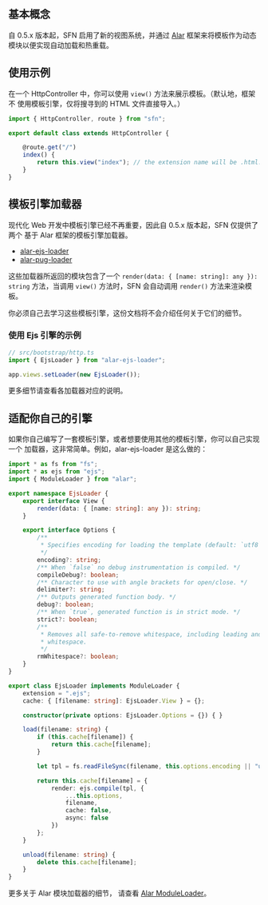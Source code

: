 <!-- title: 视图; order: 5 -->
## 基本概念

自 0.5.x 版本起，SFN 启用了新的视图系统，并通过 [Alar](https://github.com/hyurl/alar)
框架来将模板作为动态模块以便实现自动加载和热重载。

## 使用示例

在一个 HttpController 中，你可以使用 `view()` 方法来展示模板。（默认地，框架不
使用模板引擎，仅将搜寻到的 HTML 文件直接导入。）

```typescript
import { HttpController, route } from "sfn";

export default class extends HttpController {

    @route.get("/")
    index() {
        return this.view("index"); // the extension name will be .html.
    }
}
```

## 模板引擎加载器

现代化 Web 开发中模板引擎已经不再重要，因此自 0.5.x 版本起，SFN 仅提供了两个
基于 Alar 框架的模板引擎加载器。

- [alar-ejs-loader](https://github.com/hyurl/alar-ejs-loader)
- [alar-pug-loader](https://github.com/hyurl/alar-pug-loader)

这些加载器所返回的模块包含了一个 `render(data: { [name: string]: any }): string`
方法，当调用 `view()` 方法时，SFN 会自动调用 `render()` 方法来渲染模板。

你必须自己去学习这些模板引擎，这份文档将不会介绍任何关于它们的细节。

### 使用 Ejs 引擎的示例

```typescript
// src/bootstrap/http.ts
import { EjsLoader } from "alar-ejs-loader";

app.views.setLoader(new EjsLoader());
```

更多细节请查看各加载器对应的说明。

## 适配你自己的引擎

如果你自己编写了一套模板引擎，或者想要使用其他的模板引擎，你可以自己实现一个
加载器，这非常简单。例如，alar-ejs-loader 是这么做的：

```typescript
import * as fs from "fs";
import * as ejs from "ejs";
import { ModuleLoader } from "alar";

export namespace EjsLoader {
    export interface View {
        render(data: { [name: string]: any }): string;
    }

    export interface Options {
        /**
         * Specifies encoding for loading the template (default: `utf8`).
         */
        encoding?: string;
        /** When `false` no debug instrumentation is compiled. */
        compileDebug?: boolean;
        /** Character to use with angle brackets for open/close. */
        delimiter?: string;
        /** Outputs generated function body. */
        debug?: boolean;
        /** When `true`, generated function is in strict mode. */
        strict?: boolean;
        /** 
         * Removes all safe-to-remove whitespace, including leading and trailing 
         * whitespace.
         */
        rmWhitespace?: boolean;
    }
}

export class EjsLoader implements ModuleLoader {
    extension = ".ejs";
    cache: { [filename: string]: EjsLoader.View } = {};

    constructor(private options: EjsLoader.Options = {}) { }

    load(filename: string) {
        if (this.cache[filename]) {
            return this.cache[filename];
        }

        let tpl = fs.readFileSync(filename, this.options.encoding || "utf8");

        return this.cache[filename] = {
            render: ejs.compile(tpl, {
                ...this.options,
                filename,
                cache: false,
                async: false
            })
        };
    }

    unload(filename: string) {
        delete this.cache[filename];
    }
}
```

更多关于 Alar 模块加载器的细节，
请查看 [Alar ModuleLoader](https://github.com/hyurl/alar/blob/master/api.md#moduleloader)。